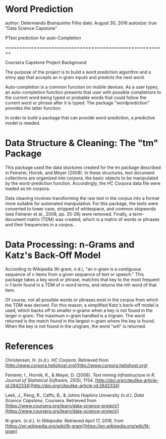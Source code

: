 Word Prediction
========================================================
author: Delermando Branquinho Filho
date: August 30, 2016
autosize: true
"Data Science Capstone"

PText prediction for auto-Completion

========================================================

Coursera Capstone Project Background

The purpose of the project is to build a word prediction algorithm and a shiny app that accepts an n-gram inputs and predicts the next word.

Auto-completion is a common function on mobile devices. As a user types, an auto-completion function presents that user with possible completions to the current word being typed or probable words that could follow the current word or phrase after it is typed. The package "wordprediction" provides the latter function.

In order to build a package that can provide word-prediction, a predictive model is needed.

Data Structure & Cleaning: The "tm" Package
========================================================

This package used the data stuctures created for the tm package described in Feinerer, Hornik, and Meyer (2008).  In these structures, text document collections are organized into corpora, the basic objects to be manipulated by the word-prediction function.  Accordingly, the HC Corpora data file were loaded as tm corpora.

Data cleaning involves transforming the raw text in the corpus into a format more suitable for automated manipulation.  For this package, the texts were converted to lower case, stripped of whitespace, and common stopwords (see Feinerer et al., 2008, pp. 25-26) were removed.  Finally, a term-document matrix (TDM) was created, which is a matrix of words or phrases and their frequencies in a corpus.

Data Processing: n-Grams and Katz's Back-Off Model
========================================================

According to Wikipedia (N-gram, n.d.), "an n-gram is a contiguous sequence of n items from a given sequence of text or speech."  This package takes a key word or phrase, matches that key to the most frequent n-1 term found in a TDM of n-word terms, and returns the nth word of that item.

Of course, not all possible words or phrases exist in the corpus from which the TDM was derived.  For this reason, a simplified Katz's back-off model is used, which backs off to smaller n-grams when a key is not found in the larger n-gram.  The maximum n-gram handled is a trigram.  The word returned is the match found in the largest n-gram where the key is found.  When the key is not found in the unigram, the word "will" is returned.

References
========================================================

Christensen, H. (n.d.). *HC Corpora*. Retrieved from [http://www.corpora.heliohost.org](http://www.corpora.heliohost.org)

Feinerer, I., Hornik, K., & Meyer, D. (2008). *Text mining infrastructure in R. Journal of Statistical Software, 25*(5), 1?54. [http://doi.org/citeulike-article-id:2842334](http://doi.org/citeulike-article-id:2842334)

Leek, J., Peng, R., Caffo, B., & Johns Hopkins University (n.d.). *Data Science Capstone*, Coursera. Retrieved from [https://www.coursera.org/learn/data-science-project/](https://www.coursera.org/learn/data-science-project/)

N-gram. (n.d.). In *Wikipedia*. Retrieved April 17, 2016, from [https://en.wikipedia.org/wiki/N-gram](https://en.wikipedia.org/wiki/N-gram)
